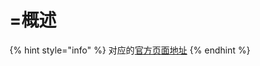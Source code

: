 # =概述

{% hint style="info" %}
对应的[官方页面地址](https://contributing.bitwarden.com/architecture/mobile-clients/net-maui-legacy/overview)
{% endhint %}
